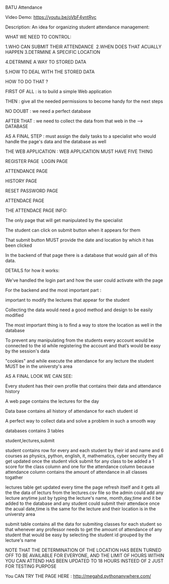  BATU Attendance
 
 Video Demo:  <https://youtu.be/oVbF4yntRyc>
 
 Description:
 An idea for organizing student attendance management​:

WHAT WE NEED TO CONTROL​:

1.WHO CAN SUBMIT THEIR ATTENDANCE
​
2.WHEN DOES THAT ACUALLY HAPPEN
​
3.DETRMINE A SPECIFIC LOCATION​

4.DETRMINE A WAY TO STORED DATA​

5.HOW TO DEAL WITH THE STORED DATA​

HOW TO DO THAT ?​

FIRST OF ALL : is to build a simple Web application​

THEN : give all the needed permissions to become handy for the next steps​

NO DOUBT : we need a perfect database​

AFTER THAT : we need to collect the data from that web in the --> DATABASE​

AS A FINAL STEP : 
must assign the daily tasks to a  specialist who would handle the page's data and the database as well ​

THE WEB APPLICATION​ :
WEB APPLICATION  MUST HAVE FIVE THING​

REGISTER PAGE
​
LOGIN PAGE​

ATTENDANCE PAGE​

HISTORY PAGE​

RESET PASSWORD PAGE​

​ATTENDACE PAGE​

THE ATTENDACE PAGE INFO:​

The only page that will get manipulated by the specialist ​

The student can click on submit button when it appears for them​

That submit button MUST provide the date and location by which it has been clicked​

In the backend of that page there is a database that would gain all of this data.​

DETAILS for how it works​:

We've handled the login part and how the user could activate with the page​

For the backend and the most important part :​


important to modify the lectures that appear for the student ​

Collecting the data would need a good method and design to be easily modified​

The most important thing is to find a way to store the location as well in the database​

To prevent any manipulating  from the students every account would be connected to the id while registering the account and that’s would be easy by the session's data 

"cookies"​ and while execute the attendance for any lecture the student MUST be in the universty's area

AS A FINAL LOOK WE CAN SEE:​

Every student has their own profile that contains their data and attendance history ​

A web page contains the lectures for the day​

Data base contains all history of attendance for each student id​

A perfect way to collect data and solve a problem in such a smooth way ​

databases contains 3 tables

student,lectures,submit

student contains row for every and each student by their id and name and 6 courses as physics, python, english, it, mathematics, cyber security they all get updated once the student vlick submit for any class to be added a 1 score for the class column and one for the attendance column because attendance column contains the amount of attendance in all classes togather

lectures table get updated every time the page refresh itself and it gets all the the data of lecturs from the lectures.csv file so the admin could add any lecture anytime just by typing the lecture's name, month,day,time and it be added to the database and any student could submit their attendace once the acual date,time is the same for the lecture and their location is in the universty area

submit table contains all the data for submiting classes for each student so that whenever any professor needs to get the amount of attendance of any student that would be easy by selecting the student id grouped by the lecture's name



NOTE THAT THE DETERMINATION OF THE LOCATION HAS BEEN TURNED OFF TO BE AVAILABLE FOR EVERYONE,
AND THE LIMIT OF HOURS WITHIN YOU CAN ATTEND HAS BEEN UPDATED TO 18 HOURS INSTEED OF 2 JUST FOR TESTING PURPOSE

You CAN TRY THE PAGE HERE : http://megahd.pythonanywhere.com/

